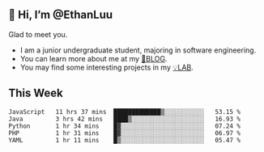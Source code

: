 ## 👋 Hi, I’m @EthanLuu

Glad to meet you.

- I am a junior undergraduate student, majoring in software engineering.
- You can learn more about me at my [📝BLOG](https://blog.ethanloo.top).
- You may find some interesting projects in my [💡LAB](https://lab.ethanloo.top).

## This Week
<!--START_SECTION:waka-->
```text
JavaScript   11 hrs 37 mins  █████████████▒░░░░░░░░░░░   53.15 % 
Java         3 hrs 42 mins   ████▒░░░░░░░░░░░░░░░░░░░░   16.93 % 
Python       1 hr 34 mins    █▓░░░░░░░░░░░░░░░░░░░░░░░   07.24 % 
PHP          1 hr 31 mins    █▓░░░░░░░░░░░░░░░░░░░░░░░   06.97 % 
YAML         1 hr 11 mins    █▒░░░░░░░░░░░░░░░░░░░░░░░   05.47 % 
```
<!--END_SECTION:waka-->

